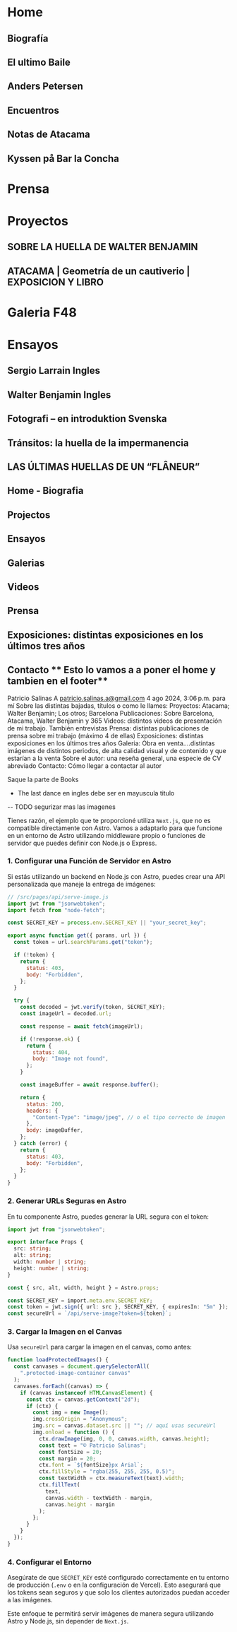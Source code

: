 # Home

## Biografía

## El ultimo Baile

## Anders Petersen

## Encuentros

## Notas de Atacama

## Kyssen på Bar la Concha

# Prensa

# Proyectos

## SOBRE LA HUELLA DE WALTER BENJAMIN

## ATACAMA | Geometría de un cautiverio | EXPOSICION Y LIBRO

# Galeria F48

# Ensayos

## Sergio Larrain Ingles

## Walter Benjamin Ingles

## Fotografi – en introduktion Svenska

## Tránsitos: la huella de la impermanencia

## LAS ÚLTIMAS HUELLAS DE UN “FLÂNEUR”

## Home - Biografia

## Projectos

## Ensayos

## Galerias

## Videos

## Prensa

## Exposiciones: distintas exposiciones en los últimos tres años

## Contacto ** Esto lo vamos a a poner el home y tambien en el footer**

Patricio Salinas A <patricio.salinas.a@gmail.com>
4 ago 2024, 3:06 p.m.
para mí
Sobre las distintas bajadas, títulos o como le llames:
Proyectos: Atacama; Walter Benjamin; Los otros; Barcelona
Publicaciones: Sobre Barcelona, Atacama, Walter Benjamin y 365
Videos: distintos videos de presentación de mi trabajo. También entrevistas
Prensa: distintas publicaciones de prensa sobre mi trabajo (máximo 4 de ellas)
Exposiciones: distintas exposiciones en los últimos tres años
Galeria: Obra en venta....distintas imágenes de distintos periodos, de alta calidad visual y de contenido y que estarían a la venta
Sobre el autor: una reseña general, una especie de CV abreviado
Contacto: Cómo llegar a contactar al autor

Saque la parte de Books

- The last dance en ingles debe ser en mayuscula titulo

-- TODO segurizar mas las imagenes

Tienes razón, el ejemplo que te proporcioné utiliza `Next.js`, que no es compatible directamente con Astro. Vamos a adaptarlo para que funcione en un entorno de Astro utilizando middleware propio o funciones de servidor que puedes definir con Node.js o Express.

### 1. **Configurar una Función de Servidor en Astro**

Si estás utilizando un backend en Node.js con Astro, puedes crear una API personalizada que maneje la entrega de imágenes:

```javascript
// /src/pages/api/serve-image.js
import jwt from "jsonwebtoken";
import fetch from "node-fetch";

const SECRET_KEY = process.env.SECRET_KEY || "your_secret_key";

export async function get({ params, url }) {
  const token = url.searchParams.get("token");

  if (!token) {
    return {
      status: 403,
      body: "Forbidden",
    };
  }

  try {
    const decoded = jwt.verify(token, SECRET_KEY);
    const imageUrl = decoded.url;

    const response = await fetch(imageUrl);

    if (!response.ok) {
      return {
        status: 404,
        body: "Image not found",
      };
    }

    const imageBuffer = await response.buffer();

    return {
      status: 200,
      headers: {
        "Content-Type": "image/jpeg", // o el tipo correcto de imagen
      },
      body: imageBuffer,
    };
  } catch (error) {
    return {
      status: 403,
      body: "Forbidden",
    };
  }
}
```

### 2. **Generar URLs Seguras en Astro**

En tu componente Astro, puedes generar la URL segura con el token:

```typescript
import jwt from "jsonwebtoken";

export interface Props {
  src: string;
  alt: string;
  width: number | string;
  height: number | string;
}

const { src, alt, width, height } = Astro.props;

const SECRET_KEY = import.meta.env.SECRET_KEY;
const token = jwt.sign({ url: src }, SECRET_KEY, { expiresIn: "5m" });
const secureUrl = `/api/serve-image?token=${token}`;
```

### 3. **Cargar la Imagen en el Canvas**

Usa `secureUrl` para cargar la imagen en el canvas, como antes:

```javascript
function loadProtectedImages() {
  const canvases = document.querySelectorAll(
    ".protected-image-container canvas"
  );
  canvases.forEach((canvas) => {
    if (canvas instanceof HTMLCanvasElement) {
      const ctx = canvas.getContext("2d");
      if (ctx) {
        const img = new Image();
        img.crossOrigin = "Anonymous";
        img.src = canvas.dataset.src || ""; // aquí usas secureUrl
        img.onload = function () {
          ctx.drawImage(img, 0, 0, canvas.width, canvas.height);
          const text = "© Patricio Salinas";
          const fontSize = 20;
          const margin = 20;
          ctx.font = `${fontSize}px Arial`;
          ctx.fillStyle = "rgba(255, 255, 255, 0.5)";
          const textWidth = ctx.measureText(text).width;
          ctx.fillText(
            text,
            canvas.width - textWidth - margin,
            canvas.height - margin
          );
        };
      }
    }
  });
}
```

### 4. **Configurar el Entorno**

Asegúrate de que `SECRET_KEY` esté configurado correctamente en tu entorno de producción (`.env` o en la configuración de Vercel). Esto asegurará que los tokens sean seguros y que solo los clientes autorizados puedan acceder a las imágenes.

Este enfoque te permitirá servir imágenes de manera segura utilizando Astro y Node.js, sin depender de `Next.js`.
